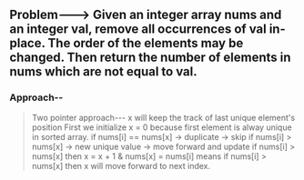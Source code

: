 ## Problem---> Given an integer array nums and an integer val, remove all occurrences of val in-place. The order of the elements may be changed. Then return the number of elements in nums which are not equal to val.


### Approach--
> Two pointer approach--- x will keep the track of last unique element's position
> First we initialize x = 0 because first element is alway unique in sorted array.
> if nums[i] == nums[x] → duplicate → skip
> if nums[i] > nums[x] → new unique value → move forward and update
> if nums[i] > nums[x] then  x = x + 1 & nums[x] = nums[i] means if nums[i] > nums[x] then x will move forward to next index.
